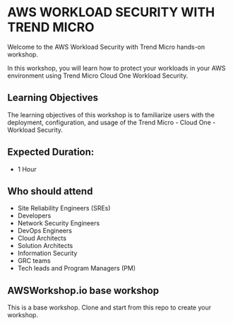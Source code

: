 # AWS WORKLOAD SECURITY WITH TREND MICRO

Welcome to the AWS Workload Security with Trend Micro hands-on workshop.

In this workshop, you will learn how to protect your workloads in your AWS environment using Trend Micro Cloud One Workload Security.


## Learning Objectives
The learning objectives of this workshop is to familiarize users with the deployment, configuration, and usage of the Trend Micro - Cloud One - Workload Security.

## Expected Duration:
- 1 Hour

## Who should attend
- Site Reliability Engineers (SREs)
- Developers
- Network Security Engineers
- DevOps Engineers
- Cloud Architects
- Solution Architects
- Information Security
- GRC teams
- Tech leads and Program Managers (PM)


## AWSWorkshop.io base workshop 

This is a base workshop.  Clone and start from this repo to create your workshop.